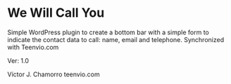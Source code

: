 We Will Call You
================

Simple WordPress plugin to create a bottom bar with a simple form to indicate the contact data to call: name, email and telephone. Synchronized with Teenvio.com

Ver: 1.0

Víctor J. Chamorro
teenvio.com